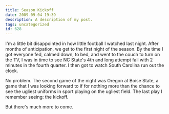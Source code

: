 ```yaml
---
title: Season Kickoff
date: 2009-09-04 19:39
description: A description of my post.
tags: uncategorized
id: 628
---
```

I'm a little bit disappointed in how little football I watched last night.  After months of anticipation, we get to the first night of the season.  By the time I got everyone fed, calmed down, to bed, and went to the couch to turn on the TV, I was in time to see NC State's 4th and long attempt fail with 2 minutes in the fourth quarter.  I then got to watch South Carolina run out the clock.

No problem.  The second game of the night was Oregon at Boise State, a game that I was looking forward to if for nothing more than the chance to see the ugliest uniforms in sport playing on the ugliest field.  The last play I remember seeing:  the kickoff.

But there's much more to come.  